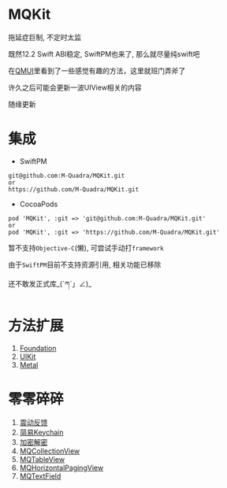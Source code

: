 # MQKit

拖延症巨制, 不定时太监

既然12.2 Swift ABI稳定, SwiftPM也来了, 那么就尽量纯swift吧

在[QMUI](https://github.com/Tencent/QMUI_iOS)里看到了一些感觉有趣的方法，这里就班门弄斧了

许久之后可能会更新一波UIView相关的内容

随缘更新

# 集成

- SwiftPM

```
git@github.com:M-Quadra/MQKit.git
or
https://github.com/M-Quadra/MQKit.git
```

- CocoaPods

```
pod 'MQKit', :git => 'git@github.com:M-Quadra/MQKit.git'
or
pod 'MQKit', :git => 'https://github.com/M-Quadra/MQKit.git'
```

暂不支持`Objective-C`(懒), 可尝试手动打`framework`

由于`SwiftPM`目前不支持资源引用, 相关功能已移除

还不敢发正式库\_(ˊཀˋ」∠)_

# 方法扩展

1. [Foundation](Document/Extension/Foundation/Foundation.md)
2. [UIKit](Document/Extension/UIKit/UIKit.md)
3. [Metal](Document/Extension/Metal/Metal.md)

# 零零碎碎

1. [震动反馈](Document/Other/MQTaptic.md)
2. [简易Keychain](Document/Other/MQKeychain.md)
3. [加密解密](Document/Other/MQCrypt.md)
4. [MQCollectionView](Document/MQ_Class.md)
5. [MQTableView](Document/MQ_Class.md)
6. [MQHorizontalPagingView](Document/MQ_Class.md)
7. [MQTextField](Document/Other/MQTextField.md)
